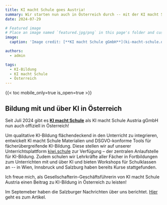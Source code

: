 ```yaml
---
title: KI macht Schule goes Austria!
summary: Wir starten nun auch in Österreich durch -- mit der KI macht Schule Austria gGmbH
date: 2024-07-29

# Featured image
# Place an image named `featured.jpg/png` in this page's folder and customize its options here.
image:
  caption: 'Image credit: [**KI macht Schule gGmbH**](ki-macht-schule.de)'

authors:
  - admin

tags:
  - KI-Bildung
  - KI macht Schule
  - Österreich
---
```



{{< toc mobile_only=true is_open=true >}}

## Bildung mit und über KI in Österreich 

Seit Juli 2024 gibt es [**KI macht Schule**](http://ki-macht-schule.at) als KI macht Schule Austria gGmbH nun auch offiziell in Österreich! 


Um qualitative KI-Bildung flächendeckend in den Unterricht zu integrieren, entwickelt KI macht Schule Materialien und DSGVO-konforme Tools für fächerübergreifende KI-Bildung. Diese stellen wir auf unserer Unterrichtsplattform [kiwi.schule](https://kiwi.schule) zur Verfügung – der zentralen Anlaufstelle für KI-Bildung. Zudem schulen wir Lehrkräfte aller Fächer in Fortbildungen zum Unterrichten mit und über KI und bieten Workshops für Schulklassen an -- in Wien, Innsbruck und Salzburg haben bereits Kurse stattgefunden.

Ich freue mich, als Gesellschafterin-Geschäftsführerin von KI macht Schule Austria einen Beitrag zu KI-Bildung in Österreich zu leisten!


Im Septemeber haben die Salzburger Nachrichten über uns berichtet. [Hier](https://www.sn.at/salzburg/politik/kuenstliche-intelligenz-salzburg-schule-164623726) geht es zum Artikel.


[//]: # ([![The template is mobile first with a responsive design to ensure that your site looks stunning on every device.]&#40;https://raw.githubusercontent.com/wowchemy/wowchemy-hugo-modules/main/starters/academic/preview.png&#41;]&#40;https://hugoblox.com&#41;)
